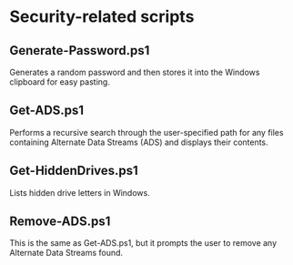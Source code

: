 # Security-related scripts

## Generate-Password.ps1
Generates a random password and then stores it into the Windows clipboard for easy pasting.

## Get-ADS.ps1
Performs a recursive search through the user-specified path for any files containing Alternate Data Streams (ADS) and displays their contents.

## Get-HiddenDrives.ps1
Lists hidden drive letters in Windows.

## Remove-ADS.ps1
This is the same as Get-ADS.ps1, but it prompts the user to remove any Alternate Data Streams found.

